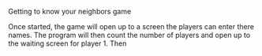 Getting to know your neighbors game

Once started, the game will open up to a screen the players can enter there names. The program will then count the number of players and open up to the waiting screen for player 1. Then 
